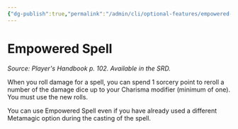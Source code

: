 ```yaml
---
{"dg-publish":true,"permalink":"/admin/cli/optional-features/empowered-spell/","tags":["compendium/src/5e/phb","optional-feature/mm"],"updated":"2025-01-11T15:32:21.842+00:00"}
---
```


# Empowered Spell
*Source: Player's Handbook p. 102. Available in the SRD.*  

When you roll damage for a spell, you can spend 1 sorcery point to reroll a number of the damage dice up to your Charisma modifier (minimum of one). You must use the new rolls.

You can use Empowered Spell even if you have already used a different Metamagic option during the casting of the spell.